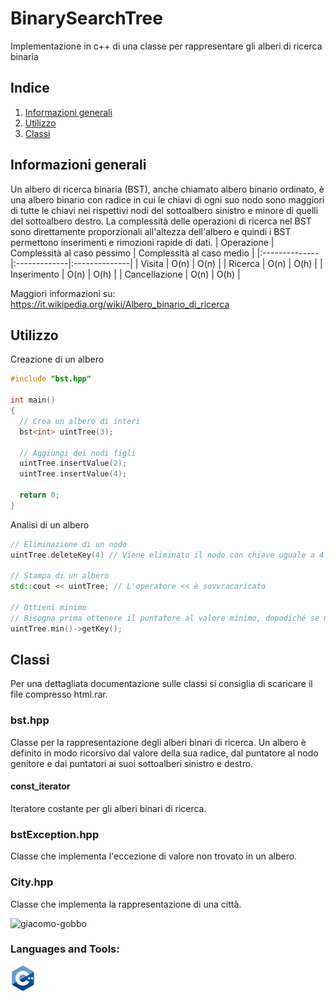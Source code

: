 # BinarySearchTree
Implementazione in c++ di una classe per rappresentare gli alberi di ricerca binaria

## Indice
1. [Informazioni generali](#informazioni-generali)
2. [Utilizzo](#utilizzo)
3. [Classi](#classi)

## Informazioni generali

Un albero di ricerca binaria (BST), anche chiamato albero binario ordinato, è una albero binario con radice in cui le chiavi di ogni suo nodo sono maggiori di tutte le chiavi nei rispettivi nodi del sottoalbero sinistro e minore di quelli del sottoalbero destro. La complessità delle operazioni di ricerca nel BST sono direttamente proporzionali all'altezza dell'albero e quindi i BST permettono inserimenti e rimozioni rapide di dati.
| Operazione | Complessità al caso pessimo | Complessità al caso medio |
|:--------------|:-------------|:--------------|
| Visita | O(n) | O(n) |
| Ricerca | O(n) | O(h) |
| Inserimento | O(n) | O(h) |
| Cancellazione | O(n) | O(h) |

Maggiori informazioni su: https://it.wikipedia.org/wiki/Albero_binario_di_ricerca

## Utilizzo
Creazione di un albero
```cpp
#include "bst.hpp"

int main()
{
  // Crea un albero di interi
  bst<int> uintTree(3);
  
  // Aggiungi dei nodi figli
  uintTree.insertValue(2);
  uintTree.insertValue(4);
  
  return 0;
}
```
Analisi di un albero
```cpp
// Eliminazione di un nodo
uintTree.deleteKey(4) // Viene eliminato il nodo con chiave uguale a 4 (se è presente)

// Stampa di un albero
std::cout << uintTree; // L'operatore << è sovvracaricato

// Ottieni minimo
// Bisogna prima ottenere il puntatore al valore minimo, dopodiché se ne ottiene il valore della chiave con il metodo getKey()
uintTree.min()->getKey();
```

## Classi
Per una dettagliata documentazione sulle classi si consiglia di scaricare il file compresso html.rar.
### bst.hpp
Classe per la rappresentazione degli alberi binari di ricerca. Un albero è definito in modo ricorsivo dal valore della sua radice, dal puntatore al nodo genitore e dai puntatori ai suoi sottoalberi sinistro e destro.
#### const_iterator
Iteratore costante per gli alberi binari di ricerca.
### bstException.hpp
Classe che implementa l'eccezione di valore non trovato in un albero.
### City.hpp
Classe che implementa la rappresentazione di una città.

<p align="left"> <img src="https://komarev.com/ghpvc/?username=giacomo-gobbo&label=Visite&color=ed3535&style=flat" alt="giacomo-gobbo" /> </p>

<h3 align="left">Languages and Tools:</h3>
<p align="left"> <a href="https://www.w3schools.com/cpp/" target="_blank" rel="noreferrer"> <img src="https://raw.githubusercontent.com/devicons/devicon/master/icons/cplusplus/cplusplus-original.svg" alt="cplusplus" width="40" height="40"/> </a> </p>
